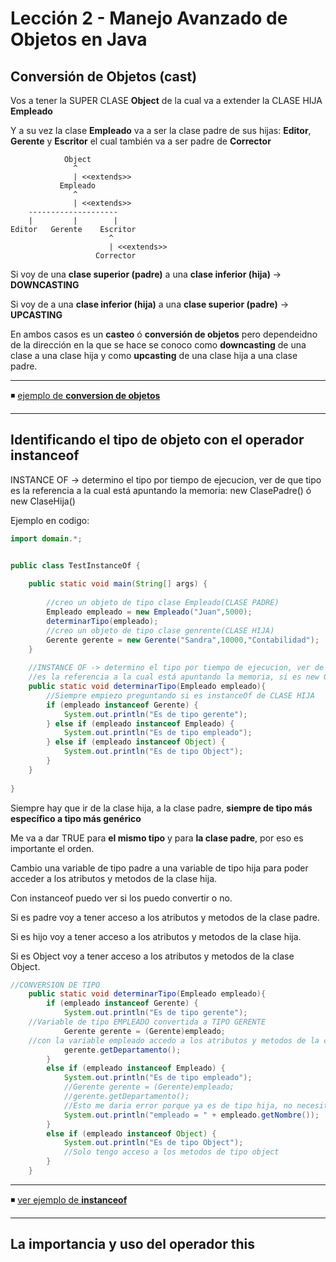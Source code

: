 # Lección 2 - Manejo Avanzado de Objetos en Java

## Conversión de Objetos (cast)

Vos a tener la SUPER CLASE **Object** de la cual va a extender la CLASE HIJA **Empleado**

Y a su vez la clase **Empleado** va a ser la clase padre de sus hijas: **Editor**, **Gerente** y **Escritor** el cual también va a ser padre de **Corrector** 

```
            Object
              ^
              | <<extends>>
           Empleado
              ^
              | <<extends>>
    --------------------
    |         |        |
Editor   Gerente    Escritor 
                      ^
                      | <<extends>>
                   Corrector
```

Si voy de una **clase superior (padre)** a una **clase inferior (hija)** -> **DOWNCASTING**

Si voy  de a una **clase inferior (hija)** a una **clase superior (padre)**  -> **UPCASTING**

En ambos casos es un **casteo** ó **conversión de objetos** pero dependeidno de la dirección en la que se hace se conoco como **downcasting** de una clase a una clase hija y como **upcasting** de una clase hija a una clase padre.

---

◾  [ejemplo de **conversion de objetos**](https://github.com/eugenia1984/Universidad-Java-Udemy/tree/main/nivel2_leccion2_manejo_avanzado_de_objetos/ConversionObjetos)

---

## Identificando el tipo de objeto con el operador instanceof

INSTANCE OF -> determino el tipo por tiempo de ejecucion, ver de que tipo es la referencia a la cual está apuntando la memoria: new ClasePadre() ó new ClaseHija()


Ejemplo en codigo:

```JAVA
import domain.*;


public class TestInstanceOf {
    
    public static void main(String[] args) {
        
        //creo un objeto de tipo clase Empleado(CLASE PADRE)
        Empleado empleado = new Empleado("Juan",5000);
        determinarTipo(empleado);
        //creo un objeto de tipo clase genrente(CLASE HIJA)
        Gerente gerente = new Gerente("Sandra",10000,"Contabilidad");
    }
    
    //INSTANCE OF -> determino el tipo por tiempo de ejecucion, ver de que tipo
    //es la referencia a la cual está apuntando la memoria, si es new Gerente/Empleado
    public static void determinarTipo(Empleado empleado){
        //Siempre empiezo preguntando si es instanceOf de CLASE HIJA
        if (empleado instanceof Gerente) {
            System.out.println("Es de tipo gerente");
        } else if (empleado instanceof Empleado) {
            System.out.println("Es de tipo empleado");
        } else if (empleado instanceof Object) {
            System.out.println("Es de tipo Object");
        }
    }
    
}
```


Siempre hay que ir de la clase hija, a la clase padre, **siempre de tipo más específico a tipo más genérico**

Me va a dar TRUE para **el mismo tipo** y para **la clase padre**, por eso es importante el orden.


Cambio una variable de tipo padre a una variable de tipo hija para poder acceder a los atributos y metodos de la clase hija.

Con instanceof puedo ver si los puedo convertir o no.

Si es padre voy a tener acceso a los atributos y metodos de la clase padre.

Si es hijo voy a tener acceso  a los atributos y metodos de la clase hija.

Si es Object voy a tener acceso a los atributos y metodos de la clase Object.

```JAVA
//CONVERSION DE TIPO
    public static void determinarTipo(Empleado empleado){
        if (empleado instanceof Gerente) {
            System.out.println("Es de tipo gerente");
    //Variable de tipo EMPLEADO convertida a TIPO GERENTE
            Gerente gerente = (Gerente)empleado;
    //con la variable empleado accedo a los atributos y metodos de la clase hija
            gerente.getDepartamento();
        } 
        else if (empleado instanceof Empleado) {
            System.out.println("Es de tipo empleado");
            //Gerente gerente = (Gerente)empleado;
            //gerente.getDepartamento();
            //Esto me daria error porque ya es de tipo hija, no necesito castear
            System.out.println("empleado = " + empleado.getNombre());  //accedo a atributos de la clase padre
        } 
        else if (empleado instanceof Object) {
            System.out.println("Es de tipo Object");
            //Solo tengo acceso a los metodos de tipo object
        }
    }
```

---

◾ [ver ejemplo de **instanceof**](https://github.com/eugenia1984/Universidad-Java-Udemy/tree/main/nivel2_leccion2_manejo_avanzado_de_objetos/InstanceOf)

---


## La importancia y uso del operador this
